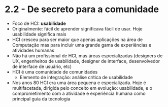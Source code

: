 # 2.2 - De secreto para a comunidade

* Foco de HCI: **usabilidade**
* Originalmente: fácil de aprender significava fácil de usar. Hoje usabilidade significa mais
* HCI cresceu para ser maior que apenas aplicações na área de Computação mas para incluir uma grande gama de experiências e atividades humanas
* Não há um profissional de HCI, mas áreas especializadas (designers de UX, engenheiros de usabilidade, designer de interface, desenvolvedor de interface de usuário, etc)
* HCI é uma comunidade de comunidades
  * Elemento de integração: análise crítica de usabilidade
* Nos anos 80 HCI era uma área pequena e especializada. Hoje é multifacetada, dirigida pelo conceito em evolução: usabilidade, e o comprometimento com a atividade e experiência humana como principal guia da tecnologia